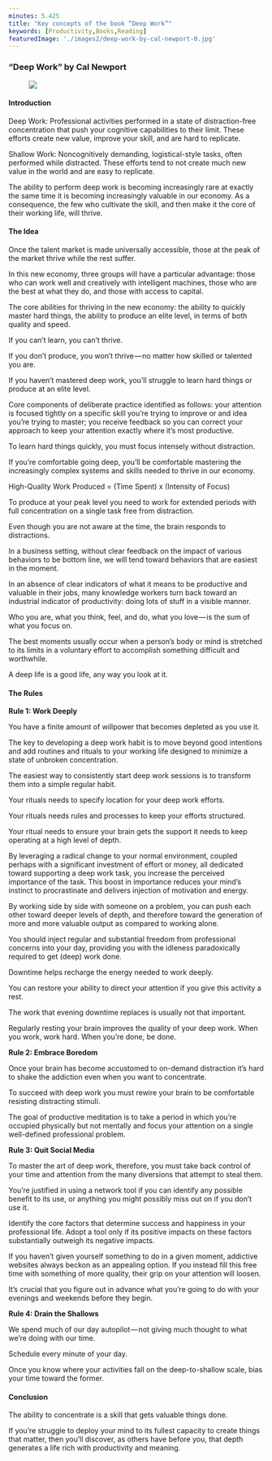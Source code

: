 ```yaml
---
minutes: 5.425
title: "Key concepts of the book “Deep Work”"
keywords: [Productivity,Books,Reading]
featuredImage: './images2/deep-work-by-cal-newport-0.jpg'
---
```


### “Deep Work” by Cal Newport

<figure>

![](/images2/deep-work-by-cal-newport-0.jpg)

</figure>

#### Introduction

Deep Work: Professional activities performed in a state of distraction-free concentration that push your cognitive capabilities to their limit. These efforts create new value, improve your skill, and are hard to replicate.

Shallow Work: Noncognitively demanding, logistical-style tasks, often performed while distracted. These efforts tend to not create much new value in the world and are easy to replicate.

The ability to perform deep work is becoming increasingly rare at exactly the same time it is becoming increasingly valuable in our economy. As a consequence, the few who cultivate the skill, and then make it the core of their working life, will thrive.

#### The Idea

Once the talent market is made universally accessible, those at the peak of the market thrive while the rest suffer.

In this new economy, three groups will have a particular advantage: those who can work well and creatively with intelligent machines, those who are the best at what they do, and those with access to capital.

The core abilities for thriving in the new economy: the ability to quickly master hard things, the ability to produce an elite level, in terms of both quality and speed.

If you can’t learn, you can’t thrive.

If you don’t produce, you won’t thrive — no matter how skilled or talented you are.

If you haven’t mastered deep work, you’ll struggle to learn hard things or produce at an elite level.

Core components of deliberate practice identified as follows: your attention is focused tightly on a specific skill you’re trying to improve or and idea you’re trying to master; you receive feedback so you can correct your approach to keep your attention exactly where it’s most productive.

To learn hard things quickly, you must focus intensely without distraction.

If you’re comfortable going deep, you’ll be comfortable mastering the increasingly complex systems and skills needed to thrive in our economy.

High-Quality Work Produced = (Time Spent) x (Intensity of Focus)

To produce at your peak level you need to work for extended periods with full concentration on a single task free from distraction.

Even though you are not aware at the time, the brain responds to distractions.

In a business setting, without clear feedback on the impact of various behaviors to be bottom line, we will tend toward behaviors that are easiest in the moment.

In an absence of clear indicators of what it means to be productive and valuable in their jobs, many knowledge workers turn back toward an industrial indicator of productivity: doing lots of stuff in a visible manner.

Who you are, what you think, feel, and do, what you love — is the sum of what you focus on.

The best moments usually occur when a person’s body or mind is stretched to its limits in a voluntary effort to accomplish something difficult and worthwhile.

A deep life is a good life, any way you look at it.

#### The Rules

**Rule 1: Work Deeply**

You have a finite amount of willpower that becomes depleted as you use it.

The key to developing a deep work habit is to move beyond good intentions and add routines and rituals to your working life designed to minimize a state of unbroken concentration.

The easiest way to consistently start deep work sessions is to transform them into a simple regular habit.

Your rituals needs to specify location for your deep work efforts.

Your rituals needs rules and processes to keep your efforts structured.

Your ritual needs to ensure your brain gets the support it needs to keep operating at a high level of depth.

By leveraging a radical change to your normal environment, coupled perhaps with a significant investment of effort or money, all dedicated toward supporting a deep work task, you increase the perceived importance of the task. This boost in importance reduces your mind’s instinct to procrastinate and delivers injection of motivation and energy.

By working side by side with someone on a problem, you can push each other toward deeper levels of depth, and therefore toward the generation of more and more valuable output as compared to working alone.

You should inject regular and substantial freedom from professional concerns into your day, providing you with the idleness paradoxically required to get (deep) work done.

Downtime helps recharge the energy needed to work deeply.

You can restore your ability to direct your attention if you give this activity a rest.

The work that evening downtime replaces is usually not that important.

Regularly resting your brain improves the quality of your deep work. When you work, work hard. When you’re done, be done.

**Rule 2: Embrace Boredom**

Once your brain has become accustomed to on-demand distraction it’s hard to shake the addiction even when you want to concentrate.

To succeed with deep work you must rewire your brain to be comfortable resisting distracting stimuli.

The goal of productive meditation is to take a period in which you’re occupied physically but not mentally and focus your attention on a single well-defined professional problem.

**Rule 3: Quit Social Media**

To master the art of deep work, therefore, you must take back control of your time and attention from the many diversions that attempt to steal them.

You’re justified in using a network tool if you can identify any possible benefit to its use, or anything you might possibly miss out on if you don’t use it.

Identify the core factors that determine success and happiness in your professional life. Adopt a tool only if its positive impacts on these factors substantially outweigh its negative impacts.

If you haven’t given yourself something to do in a given moment, addictive websites always beckon as an appealing option. If you instead fill this free time with something of more quality, their grip on your attention will loosen.

It’s crucial that you figure out in advance what you’re going to do with your evenings and weekends before they begin.

**Rule 4: Drain the Shallows**

We spend much of our day autopilot — not giving much thought to what we’re doing with our time.

Schedule every minute of your day.

Once you know where your activities fall on the deep-to-shallow scale, bias your time toward the former.

#### Conclusion

The ability to concentrate is a skill that gets valuable things done.

If you’re struggle to deploy your mind to its fullest capacity to create things that matter, then you’ll discover, as others have before you, that depth generates a life rich with productivity and meaning.
